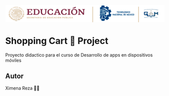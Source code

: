 <center>
    <img src="./md/images/ITGAMBanner.png" alt="Itgam Banner">
</center>

# Shopping Cart 🛒 Project

Proyecto didactico para el curso de
Desarrollo de apps en dispositivos móviles

## Autor

Ximena Reza 🐦‍🔥